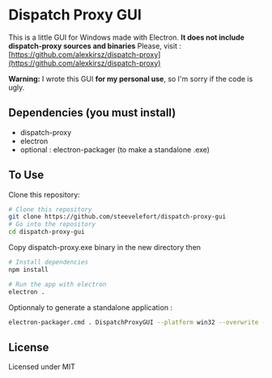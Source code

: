 # Dispatch Proxy GUI

This is a little GUI for Windows made with Electron.
**It does not include  dispatch-proxy sources and binaries**
Please, visit : [https://github.com/alexkirsz/dispatch-proxy](https://github.com/alexkirsz/dispatch-proxy)

**Warning:** I wrote this GUI __for my personal use__, so I'm sorry if the code is ugly.

## Dependencies (you must install)
- dispatch-proxy
- electron
- optional : electron-packager (to make a standalone .exe)

## To Use

Clone this repository:

```bash
# Clone this repository
git clone https://github.com/steevelefort/dispatch-proxy-gui
# Go into the repository
cd dispatch-proxy-gui
```
Copy dispatch-proxy.exe binary in the new directory then 
```bash
# Install dependencies
npm install

# Run the app with electron
electron .
```
Optionnaly to generate a standalone application :
```bash
electron-packager.cmd . DispatchProxyGUI --platform win32 --overwrite --icon icons\win\app.ico
```

## License

Licensed under MIT